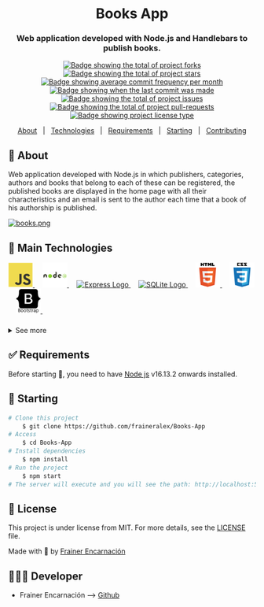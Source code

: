 <div align="center">
  <h1>Books App</h1>
  <h3>Web application developed with Node.js and Handlebars to publish books.</h3>
</div>

<p align="center">
  <a href="https://github.com/fraineralex/Books-App/fork" target="_blank">
    <img src="https://img.shields.io/github/forks/fraineralex/Books-App?" alt="Badge showing the total of project forks"/>
  </a>

  <a href="https://github.com/fraineralex/Books-App/stargazers" target="_blank">
    <img src="https://img.shields.io/github/stars/fraineralex/Books-App?" alt="Badge showing the total of project stars"/>
  </a>

  <a href="https://github.com/fraineralex/Books-App/commits/main" target="_blank">
    <img src="https://img.shields.io/github/commit-activity/m/fraineralex/Books-App?" alt="Badge showing average commit frequency per month"/>
  </a>

  <a href="https://github.com/fraineralex/Books-App/commits/main" target="_blank">
    <img src="https://img.shields.io/github/last-commit/fraineralex/Books-App?" alt="Badge showing when the last commit was made"/>
  </a>

  <a href="https://github.com/fraineralex/Books-App/issues" target="_blank">
    <img src="https://img.shields.io/github/issues/fraineralex/Books-App?" alt="Badge showing the total of project issues"/>
  </a>

  <a href="https://github.com/fraineralex/Books-App/pulls" target="_blank">
    <img src="https://img.shields.io/github/issues-pr/fraineralex/Books-App?" alt="Badge showing the total of project pull-requests"/>
  </a>

  <a href="https://github.com/fraineralex/Books-App/LICENSE.md" target="_blank">
    <img alt="Badge showing project license type" src="https://img.shields.io/github/license/maurodesouza/profile-readme-generator?color=f85149">
  </a>
</p>


<p align="center">
  <a href="#dart-about">About</a> &#xa0; | &#xa0;
  <a href="#rocket-main-technologies">Technologies</a> &#xa0; | &#xa0;
  <a href="#white_check_mark-requirements">Requirements</a> &#xa0; | &#xa0;
  <a href="#checkered_flag-starting">Starting</a> &#xa0; | &#xa0;
  <a href="https://github.com/fraineralex/Books-App/edit/master/README.md">Contributing</a>
</p>

## :dart: About ##

Web application developed with Node.js in which publishers, categories, authors and books that belong to each of these can be registered, the published books are displayed in the home page with all their characteristics and an email is sent to the author each time that a book of his authorship is published.

[![books.png](https://i.postimg.cc/cHNpz4Lc/books.png)](https://postimg.cc/NypC9tTy)

## :rocket: Main Technologies ##

<a href="https://nodejs.org">
  <img width="50" title="JavaScript" alt="js Logo" src="https://raw.githubusercontent.com/devicons/devicon/master/icons/javascript/javascript-original.svg">
</a> &#xa0; &#xa0;

<a href="https://nodejs.org">
  <img width="50" title="Node.js" alt="Node.js Logo" src="https://raw.githubusercontent.com/devicons/devicon/master/icons/nodejs/nodejs-original-wordmark.svg">
</a> &#xa0; &#xa0;

<a href="https://nodejs.org">
  <img width="50" title="Express" alt="Express Logo" src="https://camo.githubusercontent.com/04d9c86e2aa80d11ec5a18e4a81c45867bc7a79df5a5be42da6b38f20d0a3cad/68747470733a2f2f766563746f7269666965642e636f6d2f696d616765732f657870726573732d6a732d69636f6e2d32302e706e67">
</a> &#xa0; &#xa0;

<a href="https://nodejs.org">
  <img width="50" title="SQLite" alt="SQLite Logo" src="https://camo.githubusercontent.com/1b8a779f280e099e2d67ab949dad604e25ce0d321e66474c04430201790b3874/68747470733a2f2f7777772e766563746f726c6f676f2e7a6f6e652f6c6f676f732f73716c6974652f73716c6974652d69636f6e2e737667">
</a> &#xa0; &#xa0;

<a href="https://nodejs.org">
  <img width="50" title="HTML" alt="HTML Logo" src="https://raw.githubusercontent.com/devicons/devicon/master/icons/html5/html5-original-wordmark.svg">
</a> &#xa0; &#xa0;

<a href="https://nodejs.org">
  <img width="50" title="CSS" alt="CSS Logo" src="https://raw.githubusercontent.com/devicons/devicon/master/icons/css3/css3-original-wordmark.svg">
</a> &#xa0; &#xa0;

<a href="https://nodejs.org">
  <img width="50" title="Bootstrap" alt="Bootstrap Logo" src="https://raw.githubusercontent.com/devicons/devicon/master/icons/bootstrap/bootstrap-plain-wordmark.svg">
</a> &#xa0; &#xa0;

###

<details>
  <summary>See more</summary>

  ###

* Frontend
	- html
  - css
    - Bootstrap
  - js


* Backend
	- Node js
      - Express
      - express-handlebars

* ORM
  - sequelize
  
* DB
  - sqlite3

</details>

## :white_check_mark: Requirements ##

Before starting :checkered_flag:, you need to have [Node js](https://nodejs.org) v16.13.2 onwards installed.

## :checkered_flag: Starting ##

```bash
# Clone this project
    $ git clone https://github.com/fraineralex/Books-App
# Access
    $ cd Books-App
# Install dependencies
    $ npm install
# Run the project
    $ npm start
# The server will execute and you will see the path: http://localhost:5000
```

## :memo: License ##

This project is under license from MIT. For more details, see the [LICENSE](LICENSE.md) file.


Made with 💙 by <a href="https://github.com/fraineralex" target="_blank">Frainer Encarnación</a>


## 👨🏻‍🚀 Developer
- Frainer Encarnación --> [Github](https://github.com/fraineralex)

&#xa0;
